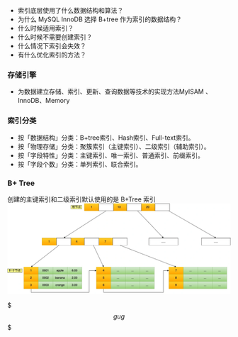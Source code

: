 * 索引底层使用了什么数据结构和算法？
* 为什么 MySQL InnoDB 选择 B+tree 作为索引的数据结构？
* 什么时候适用索引？
* 什么时候不需要创建索引？
* 什么情况下索引会失效？
* 有什么优化索引的方法？

### 存储引擎
* 为数据建立存储、索引、更新、查询数据等技术的实现方法MyISAM 、InnoDB、Memory
  
### 索引分类
  * 按「数据结构」分类：B+tree索引、Hash索引、Full-text索引。
  * 按「物理存储」分类：聚簇索引（主键索引）、二级索引（辅助索引）。
  * 按「字段特性」分类：主键索引、唯一索引、普通索引、前缀索引。
  * 按「字段个数」分类：单列索引、联合索引。
  
### B+ Tree
 创建的主键索引和二级索引默认使用的是 B+Tree 索引
![](picture/btree.drawio.webp "")


$$$
gug
$$$
